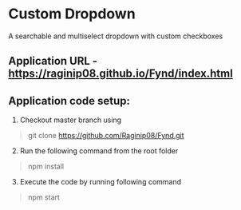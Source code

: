 # Custom Dropdown
A searchable and multiselect dropdown with custom checkboxes

## Application URL - https://raginip08.github.io/Fynd/index.html

## Application code setup:
1. Checkout master branch using 
> git clone https://github.com/Raginip08/Fynd.git
2. Run the following command from the root folder
> npm install
3. Execute the code by running following command 
> npm start
